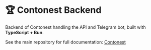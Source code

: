 # 🏆 Contonest Backend

Backend of Contonest handling the API and Telegram bot, built with **TypeScript + Bun**.

See the main repository for full documentation: [Contonest](https://github.com/erfanmola/Contonest)
